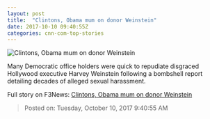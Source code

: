 ```yaml
---
layout: post
title:  "Clintons, Obama mum on donor Weinstein"
date: 2017-10-10 09:40:55Z
categories: cnn-com-top-stories
---
```


![Clintons, Obama mum on donor Weinstein](http://i2.cdn.cnn.com/cnnnext/dam/assets/171009105637-harvey-weinstein-hillary-clinton-2012-super-tease.jpg)

Many Democratic office holders were quick to repudiate disgraced Hollywood executive Harvey Weinstein following a bombshell report detailing decades of alleged sexual harassment.


Full story on F3News: [Clintons, Obama mum on donor Weinstein](http://www.f3nws.com/n/hRGqvC)

> Posted on: Tuesday, October 10, 2017 9:40:55 AM
